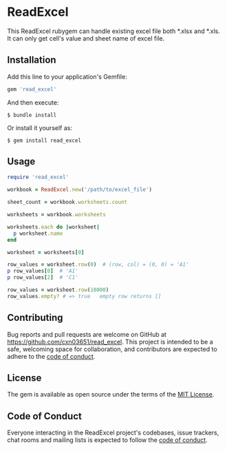 # ReadExcel

This ReadExcel rubygem can handle existing excel file both *.xlsx and *.xls. It can only get cell's value and sheet name of excel file.

## Installation

Add this line to your application's Gemfile:

```ruby
gem 'read_excel'
```

And then execute:

    $ bundle install

Or install it yourself as:

    $ gem install read_excel

## Usage

```ruby
require 'read_excel'

workbook = ReadExcel.new('/path/to/excel_file')

sheet_count = workbook.worksheets.count

worksheets = workbook.worksheets

worksheets.each do |worksheet|
  p worksheet.name
end

worksheet = worksheets[0]

row_values = worksheet.row(0)  # (row, col) = (0, 0) = 'A1'
p row_values[0]  # 'A1'
p row_values[2]  # 'C1'

row_values = worksheet.row(10000)
row_values.empty? # => true   empty row returns []
```

## Contributing

Bug reports and pull requests are welcome on GitHub at https://github.com/cxn03651/read_excel. This project is intended to be a safe, welcoming space for collaboration, and contributors are expected to adhere to the [code of conduct](https://github.com/cxn03651/read_excel/blob/master/CODE_OF_CONDUCT.md).


## License

The gem is available as open source under the terms of the [MIT License](https://opensource.org/licenses/MIT).

## Code of Conduct

Everyone interacting in the ReadExcel project's codebases, issue trackers, chat rooms and mailing lists is expected to follow the [code of conduct](https://github.com/[USERNAME]/read_excel/blob/master/CODE_OF_CONDUCT.md).
